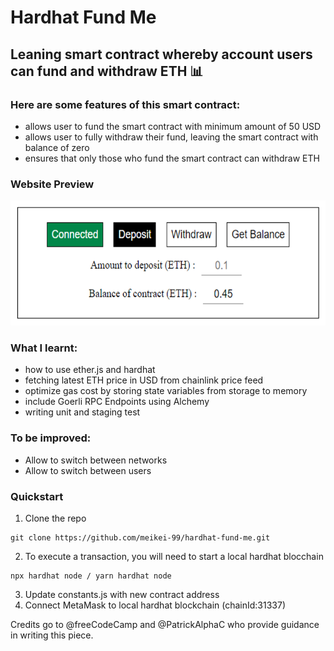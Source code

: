 # Hardhat Fund Me

## Leaning smart contract whereby account users can fund and withdraw ETH 📊

### Here are some features of this smart contract:

- allows user to fund the smart contract with minimum amount of 50 USD
- allows user to fully withdraw their fund, leaving the smart contract with balance of zero
- ensures that only those who fund the smart contract can withdraw ETH

### Website Preview

<img src="./example.png" alt="Alt text" title="Optional title" width="600px" height="200px">

### What I learnt:

- how to use ether.js and hardhat
- fetching latest ETH price in USD from chainlink price feed
- optimize gas cost by storing state variables from storage to memory
- include Goerli RPC Endpoints using Alchemy
- writing unit and staging test

### To be improved:

- Allow to switch between networks
- Allow to switch between users

### Quickstart

1. Clone the repo

```
git clone https://github.com/meikei-99/hardhat-fund-me.git

```

2. To execute a transaction, you will need to start a local hardhat blocchain

```
npx hardhat node / yarn hardhat node
```

3. Update constants.js with new contract address
4. Connect MetaMask to local hardhat blockchain (chainId:31337)

Credits go to @freeCodeCamp and @PatrickAlphaC who provide guidance in writing this piece.
